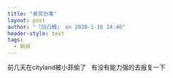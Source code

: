```yaml
---
title: "悬赏办事"
layout: post
author: "「凹凸鳗」 on 2020-1-16 14:46"
header-style: text
tags:
  - 新闻
---
```


<head></head>
<body>
  前几天在cityland被小菲偷了&nbsp; &nbsp;有没有能力强的去报复一下
 <br>
</body>


